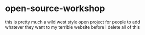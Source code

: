 # open-source-workshop
this is pretty much a wild west style open project for people to add whatever they want to my terrible website before I delete all of this
